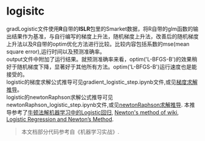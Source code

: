 # logisitc
gradLogistic文件使用**R**自带的**ISLR**包里的Smarket数据，将R自带的glm函数的输出结果作为基准，与自行编写的梯度上升法，随机梯度上升法，改善后的随机梯度上升法以及R自带的optim优化方法进行比较。比较内容包括系数的mse(mean square error),运行时间以及预测准确率。    
output文件中附加了运行结果。就预测准确率来看，optim('L-BFGS-B')的效果稍好于随机梯度下降，显著好于其他所有方法。optim('L-BFGS-B')运行速度也是能接受的。   
logistic的梯度求解公式推导可见gradient_logistic_step.ipynb文件,或见[梯度求解推导](http://nbviewer.jupyter.org/github/ChenShicong/logisitc/blob/master/gradient_logisitc_step.ipynb)。   
logistic的newtonRaphson求解公式推导可见newtonRaphson_logistic_step.ipynb文件,或见[newtonRaphson求解推导](http://nbviewer.jupyter.org/github/ChenShicong/logisitc/blob/master/newtonRaphson_logisitc_step.ipynb). 本推导参考了[牛顿法解机器学习中的Logistic回归](https://blog.csdn.net/baimafujinji/article/details/51179381), [Newton's method of wiki](https://en.wikipedia.org/wiki/Newton%27s_method), [Logistic Regression and Newton’s Method](https://www.stat.cmu.edu/~cshalizi/350/lectures/26/lecture-26.pdf).
> 本文档部分代码参考自《机器学习实战》.


